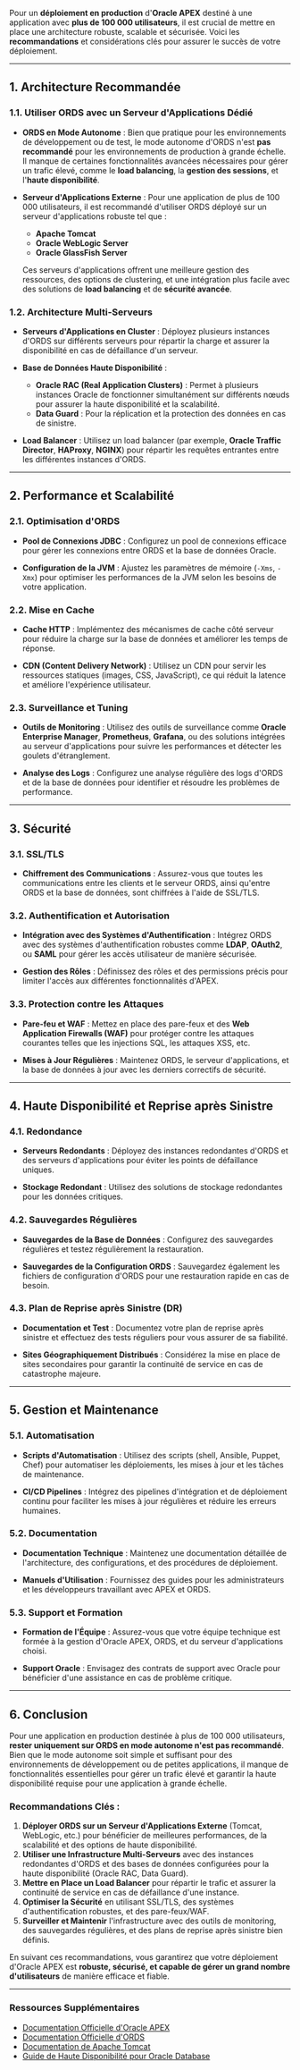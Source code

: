 Pour un **déploiement en production** d'**Oracle APEX** destiné à une application avec **plus de 100 000 utilisateurs**, il est crucial de mettre en place une architecture robuste, scalable et sécurisée. Voici les **recommandations** et considérations clés pour assurer le succès de votre déploiement.

---

## **1. Architecture Recommandée**

### **1.1. Utiliser ORDS avec un Serveur d'Applications Dédié**
- **ORDS en Mode Autonome** : Bien que pratique pour les environnements de développement ou de test, le mode autonome d'ORDS n'est **pas recommandé** pour les environnements de production à grande échelle. Il manque de certaines fonctionnalités avancées nécessaires pour gérer un trafic élevé, comme le **load balancing**, la **gestion des sessions**, et l'**haute disponibilité**.
  
- **Serveur d'Applications Externe** : Pour une application de plus de 100 000 utilisateurs, il est recommandé d'utiliser ORDS déployé sur un serveur d'applications robuste tel que :
  - **Apache Tomcat**
  - **Oracle WebLogic Server**
  - **Oracle GlassFish Server**
  
  Ces serveurs d'applications offrent une meilleure gestion des ressources, des options de clustering, et une intégration plus facile avec des solutions de **load balancing** et de **sécurité avancée**.

### **1.2. Architecture Multi-Serveurs**
- **Serveurs d'Applications en Cluster** : Déployez plusieurs instances d'ORDS sur différents serveurs pour répartir la charge et assurer la disponibilité en cas de défaillance d'un serveur.
  
- **Base de Données Haute Disponibilité** :
  - **Oracle RAC (Real Application Clusters)** : Permet à plusieurs instances Oracle de fonctionner simultanément sur différents nœuds pour assurer la haute disponibilité et la scalabilité.
  - **Data Guard** : Pour la réplication et la protection des données en cas de sinistre.

- **Load Balancer** : Utilisez un load balancer (par exemple, **Oracle Traffic Director**, **HAProxy**, **NGINX**) pour répartir les requêtes entrantes entre les différentes instances d'ORDS.

---

## **2. Performance et Scalabilité**

### **2.1. Optimisation d'ORDS**
- **Pool de Connexions JDBC** : Configurez un pool de connexions efficace pour gérer les connexions entre ORDS et la base de données Oracle.
  
- **Configuration de la JVM** : Ajustez les paramètres de mémoire (`-Xms`, `-Xmx`) pour optimiser les performances de la JVM selon les besoins de votre application.

### **2.2. Mise en Cache**
- **Cache HTTP** : Implémentez des mécanismes de cache côté serveur pour réduire la charge sur la base de données et améliorer les temps de réponse.
  
- **CDN (Content Delivery Network)** : Utilisez un CDN pour servir les ressources statiques (images, CSS, JavaScript), ce qui réduit la latence et améliore l'expérience utilisateur.

### **2.3. Surveillance et Tuning**
- **Outils de Monitoring** : Utilisez des outils de surveillance comme **Oracle Enterprise Manager**, **Prometheus**, **Grafana**, ou des solutions intégrées au serveur d'applications pour suivre les performances et détecter les goulets d'étranglement.
  
- **Analyse des Logs** : Configurez une analyse régulière des logs d'ORDS et de la base de données pour identifier et résoudre les problèmes de performance.

---

## **3. Sécurité**

### **3.1. SSL/TLS**
- **Chiffrement des Communications** : Assurez-vous que toutes les communications entre les clients et le serveur ORDS, ainsi qu'entre ORDS et la base de données, sont chiffrées à l'aide de SSL/TLS.

### **3.2. Authentification et Autorisation**
- **Intégration avec des Systèmes d'Authentification** : Intégrez ORDS avec des systèmes d'authentification robustes comme **LDAP**, **OAuth2**, ou **SAML** pour gérer les accès utilisateur de manière sécurisée.
  
- **Gestion des Rôles** : Définissez des rôles et des permissions précis pour limiter l'accès aux différentes fonctionnalités d'APEX.

### **3.3. Protection contre les Attaques**
- **Pare-feu et WAF** : Mettez en place des pare-feux et des **Web Application Firewalls (WAF)** pour protéger contre les attaques courantes telles que les injections SQL, les attaques XSS, etc.
  
- **Mises à Jour Régulières** : Maintenez ORDS, le serveur d'applications, et la base de données à jour avec les derniers correctifs de sécurité.

---

## **4. Haute Disponibilité et Reprise après Sinistre**

### **4.1. Redondance**
- **Serveurs Redondants** : Déployez des instances redondantes d'ORDS et des serveurs d'applications pour éviter les points de défaillance uniques.
  
- **Stockage Redondant** : Utilisez des solutions de stockage redondantes pour les données critiques.

### **4.2. Sauvegardes Régulières**
- **Sauvegardes de la Base de Données** : Configurez des sauvegardes régulières et testez régulièrement la restauration.
  
- **Sauvegardes de la Configuration ORDS** : Sauvegardez également les fichiers de configuration d'ORDS pour une restauration rapide en cas de besoin.

### **4.3. Plan de Reprise après Sinistre (DR)**
- **Documentation et Test** : Documentez votre plan de reprise après sinistre et effectuez des tests réguliers pour vous assurer de sa fiabilité.
  
- **Sites Géographiquement Distribués** : Considérez la mise en place de sites secondaires pour garantir la continuité de service en cas de catastrophe majeure.

---

## **5. Gestion et Maintenance**

### **5.1. Automatisation**
- **Scripts d'Automatisation** : Utilisez des scripts (shell, Ansible, Puppet, Chef) pour automatiser les déploiements, les mises à jour et les tâches de maintenance.
  
- **CI/CD Pipelines** : Intégrez des pipelines d'intégration et de déploiement continu pour faciliter les mises à jour régulières et réduire les erreurs humaines.

### **5.2. Documentation**
- **Documentation Technique** : Maintenez une documentation détaillée de l'architecture, des configurations, et des procédures de déploiement.
  
- **Manuels d'Utilisation** : Fournissez des guides pour les administrateurs et les développeurs travaillant avec APEX et ORDS.

### **5.3. Support et Formation**
- **Formation de l'Équipe** : Assurez-vous que votre équipe technique est formée à la gestion d'Oracle APEX, ORDS, et du serveur d'applications choisi.
  
- **Support Oracle** : Envisagez des contrats de support avec Oracle pour bénéficier d'une assistance en cas de problème critique.

---

## **6. Conclusion**

Pour une application en production destinée à plus de 100 000 utilisateurs, **rester uniquement sur ORDS en mode autonome n'est pas recommandé**. Bien que le mode autonome soit simple et suffisant pour des environnements de développement ou de petites applications, il manque de fonctionnalités essentielles pour gérer un trafic élevé et garantir la haute disponibilité requise pour une application à grande échelle.

### **Recommandations Clés :**
1. **Déployer ORDS sur un Serveur d'Applications Externe** (Tomcat, WebLogic, etc.) pour bénéficier de meilleures performances, de la scalabilité et des options de haute disponibilité.
2. **Utiliser une Infrastructure Multi-Serveurs** avec des instances redondantes d'ORDS et des bases de données configurées pour la haute disponibilité (Oracle RAC, Data Guard).
3. **Mettre en Place un Load Balancer** pour répartir le trafic et assurer la continuité de service en cas de défaillance d'une instance.
4. **Optimiser la Sécurité** en utilisant SSL/TLS, des systèmes d'authentification robustes, et des pare-feux/WAF.
5. **Surveiller et Maintenir** l'infrastructure avec des outils de monitoring, des sauvegardes régulières, et des plans de reprise après sinistre bien définis.

En suivant ces recommandations, vous garantirez que votre déploiement d'Oracle APEX est **robuste, sécurisé, et capable de gérer un grand nombre d'utilisateurs** de manière efficace et fiable.

---

### **Ressources Supplémentaires**
- [Documentation Officielle d'Oracle APEX](https://docs.oracle.com/en/database/oracle/application-express/index.html)
- [Documentation Officielle d'ORDS](https://docs.oracle.com/en/middleware/developer-tools/ords/index.html)
- [Documentation de Apache Tomcat](https://tomcat.apache.org/tomcat-9.0-doc/index.html)
- [Guide de Haute Disponibilité pour Oracle Database](https://www.oracle.com/database/technologies/high-availability.html)
